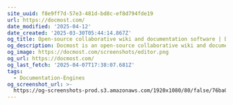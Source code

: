 ```yaml
---
site_uuid: f8e9ff7d-57e3-481d-bd8c-ef8d794fde19
url: https://docmost.com/
date_modified: '2025-04-12'
date_created: '2025-03-30T05:44:14.867Z'
og_title: Open-source collaborative wiki and documentation software | Docmost
og_description: Docmost is an open-source collaborative wiki and documentation software
og_image: https://docmost.com/screenshots/editor.png
og_url: https://docmost.com/
og_last_fetch: '2025-04-07T17:38:07.681Z'
tags:
  - Documentation-Engines
og_screenshot_url: >-
  https://og-screenshots-prod.s3.amazonaws.com/1920x1080/80/false/76ba059282b1d10ebc7310a42a451a3b50474b59de151f45c912238a72c09d9d.jpeg
---
```





